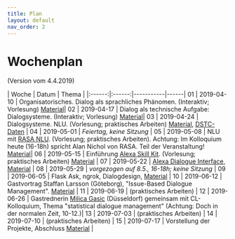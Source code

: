 ```yaml
---
title: Plan
layout: default
nav_order: 2
---
```


# Wochenplan

(Version vom 4.4.2019)

| Woche | Datum | Thema |
|:------:|:------:|-----------|------|
01 | 2019-04-10 | Organisatorisches. Dialog als sprachliches Phänomen. (Interaktiv; Vorlesung) [Material](https://github.com/compling-potsdam/sose19-anw1-dialmod/blob/master/material/01)|
02 | 2019-04-17 | Dialog als technische Aufgabe: Dialogsysteme. (Interaktiv; Vorlesung) [Material](https://github.com/compling-potsdam/sose19-anw1-dialmod/blob/master/material/02)|
03 | 2019-04-24 | Dialogsysteme. NLU. (Vorlesung; praktisches Arbeiten) [Material](https://github.com/compling-potsdam/sose19-anw1-dialmod/blob/master/material/03), [DSTC-Daten](https://github.com/compling-potsdam/sose19-anw1-dialmod/blob/master/material/DSTC) |
04 | 2019-05-01 | *Feiertag, keine Sitzung* |
05 | 2019-05-08 | NLU mit [RASA NLU](https://rasa.com/docs/nlu/). (Vorlesung; praktisches Arbeiten). Achtung: Im Kolloquium heute (16-18h) spricht Alan Nichol von RASA. Teil der Veranstaltung! [Material](https://github.com/compling-potsdam/sose19-anw1-dialmod/blob/master/material/04)|
06 | 2019-05-15 | Einführung [Alexa Skill Kit](https://developer.amazon.com/de/docs/ask-overviews/build-skills-with-the-alexa-skills-kit.html). (Vorlesung; praktisches Arbeiten) [Material](https://github.com/compling-potsdam/sose19-anw1-dialmod/blob/master/material/05) |
07 | 2019-05-22 | [Alexa Dialogue Interface](https://developer.amazon.com/de/docs/custom-skills/dialog-interface-reference.html),  [Material](https://github.com/compling-potsdam/sose19-anw1-dialmod/blob/master/material/06) |
08 | 2019-05-29 | *vorgezogen auf 8.5., 16-18h; keine Sitzung* |
09 | 2019-06-05 | Flask Ask, ngrok, Dialogdesign, [Material](https://github.com/compling-potsdam/sose19-anw1-dialmod/blob/master/material/07) |
10 | 2019-06-12 | Gastvortrag Staffan Larsson (Göteborg), "Issue-Based Dialogue Management". [Material](https://github.com/compling-potsdam/sose19-anw1-dialmod/blob/master/material/08) |
11 | 2019-06-19 | (praktisches Arbeiten) |
12 | 2019-06-26 | Gastrednerin [Milica Gasic](http://mi.eng.cam.ac.uk/~mg436/) (Düsseldorf) gemeinsam mit CL-Kolloquium, Thema "statistical dialogue management" (Achtung: Doch in der normalen Zeit, 10-12.)|
13 | 2019-07-03 | (praktisches Arbeiten) |
14 | 2019-07-10 | (praktisches Arbeiten) |
15 | 2019-07-17 | Vorstellung der Projekte, Abschluss [Material](https://github.com/compling-potsdam/sose19-anw1-dialmod/blob/master/material/15) |
